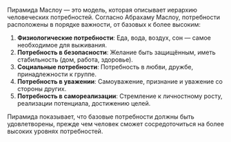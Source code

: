 Пирамида Маслоу — это модель, которая описывает иерархию человеческих потребностей. Согласно Абрахаму Маслоу, потребности расположены в порядке важности, от базовых к более высоким:

1. **Физиологические потребности**: Еда, вода, воздух, сон — самое необходимое для выживания.
2. **Потребность в безопасности**: Желание быть защищённым, иметь стабильность (дом, работа, здоровье).
3. **Социальные потребности**: Потребность в любви, дружбе, принадлежности к группе.
4. **Потребность в уважении**: Самоуважение, признание и уважение со стороны других.
5. **Потребность в самореализации**: Стремление к личностному росту, реализации потенциала, достижению целей.

Пирамида показывает, что базовые потребности должны быть удовлетворены, прежде чем человек сможет сосредоточиться на более высоких уровнях потребностей.
